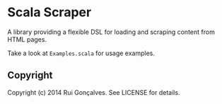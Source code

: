 # Scala Scraper

A library providing a flexible DSL for loading and scraping content from HTML pages.

Take a look at `Examples.scala` for usage examples.

## Copyright

Copyright (c) 2014 Rui Gonçalves. See LICENSE for details.

